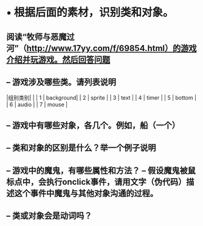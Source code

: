# • 根据后面的素材，识别类和对象。
## 阅读“牧师与恶魔过河”（http://www.17yy.com/f/69854.html）的游戏介绍并玩游戏。然后回答问题 
## – 游戏涉及哪些类。请列表说明 
|组别类别|           |
|   1    | background|
|   2    |  sprite   |
|   3    |  text     |
|   4    |  timer    |
|   5    |  bottom   |
|   6    |  audio    |
|   7    |  mouse    |
## – 游戏中有哪些对象，各几个。例如，船（一个） 

## – 类和对象的区别是什么？举一个例子说明

## – 游戏中的魔鬼，有哪些属性和方法？ – 假设魔鬼被鼠标点中，会执行onclick事件，请用文字（伪代码）描述这个事件中魔鬼与其他对象沟通的过程。

## – 类或对象会是动词吗？

